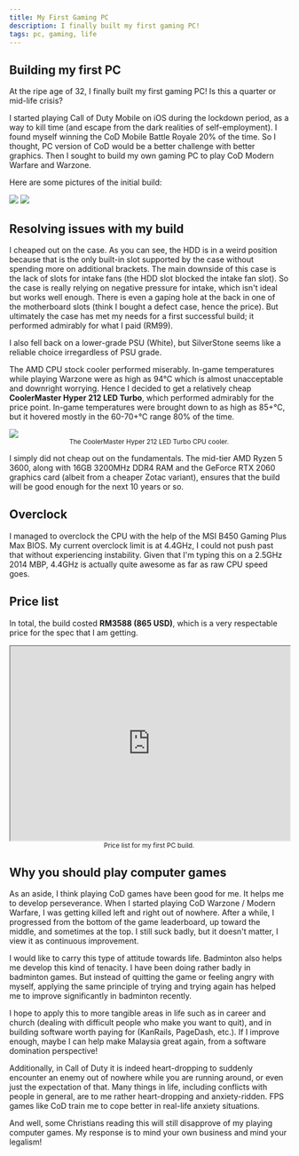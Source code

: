 ```yaml
---
title: My First Gaming PC
description: I finally built my first gaming PC!
tags: pc, gaming, life
---
```


## Building my first PC

At the ripe age of 32, I finally built my first gaming PC! Is this a quarter or mid-life crisis?

I started playing Call of Duty Mobile on iOS during the lockdown period, as a way to kill time (and escape from the dark realities of self-employment). I found myself winning the CoD Mobile Battle Royale 20% of the time. So I thought, PC version of CoD would be a better challenge with better graphics. Then I sought to build my own gaming PC to play CoD Modern Warfare and Warzone.

Here are some pictures of the initial build:

<img src="/images/gaming-pc/full-side-view.jpg" />

<img src="/images/gaming-pc/side-view.jpg" />

## Resolving issues with my build

I cheaped out on the case. As you can see, the HDD is in a weird position because that is the only built-in slot supported by the case without spending more on additional brackets. The main downside of this case is the lack of slots for intake fans (the HDD slot blocked the intake fan slot). So the case is really relying on negative pressure for intake, which isn't ideal but works well enough. There is even a gaping hole at the back in one of the motherboard slots (think I bought a defect case, hence the price). But ultimately the case has met my needs for a first successful build; it performed admirably for what I paid (RM99).

I also fell back on a lower-grade PSU (White), but SilverStone seems like a reliable choice irregardless of PSU grade.

The AMD CPU stock cooler performed miserably. In-game temperatures while playing Warzone were as high as 94°C which is almost unacceptable and downright worrying. Hence I decided to get a relatively cheap **CoolerMaster Hyper 212 LED Turbo**, which performed admirably for the price point. In-game temperatures were brought down to as high as 85+°C, but it hovered mostly in the 60-70+°C range 80% of the time.

<img src="/images/gaming-pc/cooler-master-cpu-cooler.jpg" />
<center><small>The CoolerMaster Hyper 212 LED Turbo CPU cooler.</small></center>

I simply did not cheap out on the fundamentals. The mid-tier AMD Ryzen 5 3600, along with 16GB 3200MHz DDR4 RAM and the GeForce RTX 2060 graphics card (albeit from a cheaper Zotac variant), ensures that the build will be good enough for the next 10 years or so.

## Overclock

I managed to overclock the CPU with the help of the MSI B450 Gaming Plus Max BIOS. My current overclock limit is at 4.4GHz, I could not push past that without experiencing instability. Given that I'm typing this on a 2.5GHz 2014 MBP, 4.4GHz is actually quite awesome as far as raw CPU speed goes.

## Price list

In total, the build costed **RM3588 (865 USD)**, which is a very respectable price for the spec that I am getting.

<iframe src="https://docs.google.com/spreadsheets/d/1i381DPt6rj8Ayh1njieCOU6wulstVbYAYGLmYxeUz1U/gviz/tq?tqx=out:html&tq&gid=0" style="width: 100%; height:350px;"></iframe>
<center><small>Price list for my first PC build.</small></center>

## Why you should play computer games

As an aside, I think playing CoD games have been good for me. It helps me to develop perseverance. When I started playing CoD Warzone / Modern Warfare, I was getting killed left and right out of nowhere. After a while, I progressed from the bottom of the game leaderboard, up toward the middle, and sometimes at the top. I still suck badly, but it doesn't matter, I view it as continuous improvement.

I would like to carry this type of attitude towards life. Badminton also helps me develop this kind of tenacity. I have been doing rather badly in badminton games. But instead of quitting the game or feeling angry with myself, applying the same principle of trying and trying again has helped me to improve significantly in badminton recently.

I hope to apply this to more tangible areas in life such as in career and church (dealing with difficult people who make you want to quit), and in building software worth paying for (KanRails, PageDash, etc.). If I improve enough, maybe I can help make Malaysia great again, from a software domination perspective!

Additionally, in Call of Duty it is indeed heart-dropping to suddenly encounter an enemy out of nowhere while you are running around, or even just the expectation of that. Many things in life, including conflicts with people in general, are to me rather heart-dropping and anxiety-ridden. FPS games like CoD train me to cope better in real-life anxiety situations.

And well, some Christians reading this will still disapprove of my playing computer games. My response is to mind your own business and mind your legalism!